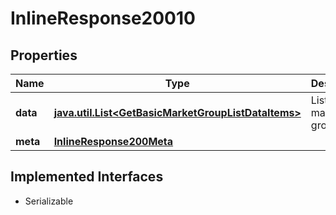 

# InlineResponse20010


## Properties

Name | Type | Description | Notes
------------ | ------------- | ------------- | -------------
**data** | [**java.util.List&lt;GetBasicMarketGroupListDataItems&gt;**](GetBasicMarketGroupListDataItems.md) | List of market groups. |  [optional]
**meta** | [**InlineResponse200Meta**](InlineResponse200Meta.md) |  |  [optional]


## Implemented Interfaces

* Serializable


